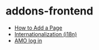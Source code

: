 addons-frontend
===============

* [How to Add a Page](./adding-a-page.md)
* [Internationalization (i18n)](./i18n.md)
* [AMO log in](./amo-log-in.md)
